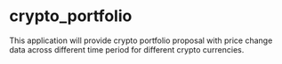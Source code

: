 # crypto_portfolio
This application will provide crypto portfolio proposal with price change data across different time period for different crypto currencies. 
